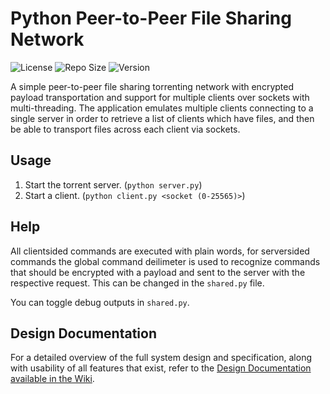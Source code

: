 # Python Peer-to-Peer File Sharing Network
![License](https://img.shields.io/github/license/ImSkully/python-p2p-network)
![Repo Size](https://img.shields.io/github/languages/code-size/ImSkully/python-p2p-network)
![Version](https://img.shields.io/github/v/tag/ImSkully/python-p2p-network)

A simple peer-to-peer file sharing torrenting network with encrypted payload transportation and support for multiple clients over sockets with multi-threading. The application emulates multiple clients connecting to a single server in order to retrieve a list of clients which have files, and then be able to transport files across each client via sockets.

## Usage
1. Start the torrent server. (`python server.py`)
2. Start a client. (`python client.py <socket (0-25565)>`)

## Help
All clientsided commands are executed with plain words, for serversided commands the global command deilimeter is used to recognize commands that should be encrypted with a payload and sent to the server with the respective request. This can be changed in the `shared.py` file.

You can toggle debug outputs in `shared.py`.

## Design Documentation
For a detailed overview of the full system design and specification, along with usability of all features that exist, refer to the [Design Documentation available in the Wiki](https://github.com/ImSkully/python-p2p-network/wiki/Design-Documentation).
